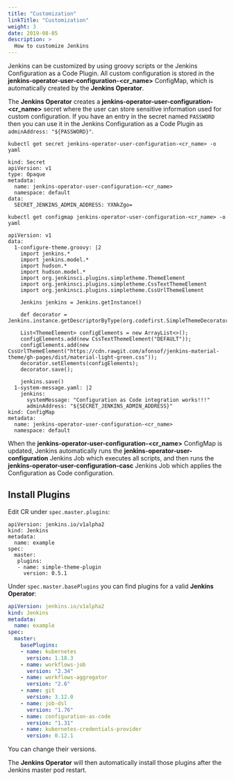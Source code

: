 ```yaml
---
title: "Customization"
linkTitle: "Customization"
weight: 3
date: 2019-08-05
description: >
  How to customize Jenkins
---
```


Jenkins can be customized by using groovy scripts or the Jenkins Configuration as a Code Plugin. All custom configuration is stored in
the **jenkins-operator-user-configuration-<cr_name>** ConfigMap, which is automatically created by the **Jenkins Operator**.

The **Jenkins Operator** creates a **jenkins-operator-user-configuration-<cr_name>** secret where the user can store sensitive 
information used for custom configuration. If you have an entry in the secret named `PASSWORD` then you can use it in the 
Jenkins Configuration as a Code Plugin as `adminAddress: "${PASSWORD}"`.

```
kubectl get secret jenkins-operator-user-configuration-<cr_name> -o yaml

kind: Secret
apiVersion: v1
type: Opaque
metadata:
  name: jenkins-operator-user-configuration-<cr_name>
  namespace: default
data:
  SECRET_JENKINS_ADMIN_ADDRESS: YXNkZgo=

```

```
kubectl get configmap jenkins-operator-user-configuration-<cr_name> -o yaml

apiVersion: v1
data:
  1-configure-theme.groovy: |2
    import jenkins.*
    import jenkins.model.*
    import hudson.*
    import hudson.model.*
    import org.jenkinsci.plugins.simpletheme.ThemeElement
    import org.jenkinsci.plugins.simpletheme.CssTextThemeElement
    import org.jenkinsci.plugins.simpletheme.CssUrlThemeElement

    Jenkins jenkins = Jenkins.getInstance()

    def decorator = Jenkins.instance.getDescriptorByType(org.codefirst.SimpleThemeDecorator.class)

    List<ThemeElement> configElements = new ArrayList<>();
    configElements.add(new CssTextThemeElement("DEFAULT"));
    configElements.add(new CssUrlThemeElement("https://cdn.rawgit.com/afonsof/jenkins-material-theme/gh-pages/dist/material-light-green.css"));
    decorator.setElements(configElements);
    decorator.save();

    jenkins.save()
  1-system-message.yaml: |2
    jenkins:
      systemMessage: "Configuration as Code integration works!!!"
      adminAddress: "${SECRET_JENKINS_ADMIN_ADDRESS}"
kind: ConfigMap
metadata:
  name: jenkins-operator-user-configuration-<cr_name>
  namespace: default
``` 

When the **jenkins-operator-user-configuration-<cr_name>** ConfigMap is updated, Jenkins automatically 
runs the **jenkins-operator-user-configuration** Jenkins Job which executes all scripts, and  then
runs the **jenkins-operator-user-configuration-casc** Jenkins Job which applies the Configuration as Code configuration.

## Install Plugins

Edit CR under `spec.master.plugins`:

```
apiVersion: jenkins.io/v1alpha2
kind: Jenkins
metadata:
  name: example
spec:
  master:
   plugins:
   - name: simple-theme-plugin
     version: 0.5.1
```

Under `spec.master.basePlugins` you can find plugins for a valid **Jenkins Operator**:

```yaml
apiVersion: jenkins.io/v1alpha2
kind: Jenkins
metadata:
  name: example
spec:
  master:
    basePlugins:
    - name: kubernetes
      version: 1.18.3
    - name: workflows-job
      version: "2.34"
    - name: workflows-aggregator
      version: "2.6"
    - name: git
      version: 3.12.0
    - name: job-dsl
      version: "1.76"
    - name: configuration-as-code
      version: "1.31"
    - name: kubernetes-credentials-provider
      version: 0.12.1
```

You can change their versions.

The **Jenkins Operator** will then automatically install those plugins after the Jenkins master pod restart.
